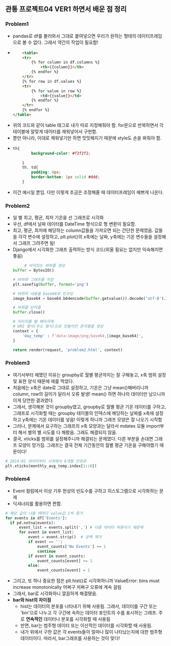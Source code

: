 ## 관통 프로젝트04 VER1 하면서 배운 점 정리

### Problem1
  - pandas로 df를 불러와서 그대로 붙여넣으면 우리가 원하는 형태의 데이터프레임으로 볼 수 없다. 그래서 약간의 작업이 필요함!
  - ``` html
        <table>
        <tr>
            {% for column in df.columns %}
                <th>{{column}}</th>
            {% endfor %}
        </tr>
        {% for row in df.values %}
        <tr>
            {% for value in row %}
                <td>{{value}}</td>
            {% endfor %}
        </tr>
        {% endfor %}
    </table>    
    ```
  - 위의 코드와 같이 table 태그로 내가 따로 지정해줘야 함. for문으로 반복하면서 각 테이블에 알맞게 데이터를 채워넣어서 구현함. 
  - 뿐만 아니라, 이대로 채워넣기만 하면 밋밋해지기 때문에 style도 손을 봐줘야 함.
  - ``` css
    th{
            background-color: #f2f2f2;
            
        }
        th, td{
            padding: 8px;
            border-bottom: 1px solid #ddd;
        }
    ```
  - 이건 예시일 뿐임. 다만 이렇게 조금은 조정해줄 때 데이터프레임이 예쁘게 나온다.
### Problem2
  - 일 별 최고, 평균, 최저 기온을 선 그래프로 시각화
  - 우선, df에서 날짜 데이터를 DateTime 형식으로 형 변환이 필요함.
  - 최고, 평균, 최저에 해당하는 column값들을 가져오면 되는 간단한 문제였음. 값들을 각각 변수에 설정하고, plt.plot()의 x축에는 날짜, y축에는 기온 변수들을 설정해서 그래프 그려주면 됨!
  - Django에서 시각화한 그래프 출력하는 방식 코드(외울 필요는 없지만 익숙해지면 좋음)
    ```python
         # 비어있는 버퍼를 생성
    buffer = BytesIO()
    
    # 버퍼에 그래프를 저장
    plt.savefig(buffer, format='png')
    
    # 버퍼의 내용을 base64로 인코딩
    image_base64 = base64.b64encode(buffer.getvalue()).decode('utf-8').replace('\n', '')
    
    # 버퍼를 닫아줌
    buffer.close()
    
    # 이미지를 웹 페이지에
    # URI 형식(주소 형식)으로 만들어진 문자열을 생성
    context = {
        'day_temp' : f'data:image/png;base64,{image_base64}',
    }

    return render(request, 'problem2.html', context)
    ```
### Problem3
  - 여기서부터 헤맸던 이유는 groupby로 월별 평균까지는 잘 구해놓고, x축 범위 설정 및 표현 양식 때문에 애를 먹었다. 
  - 처음에는 x축은 date로 그대로 설정하고, 기온은 그냥 mean()해버리니까 column, row의 길이가 달라서 오류 발생! mean() 하면 하나의 데이터만 남으니까 이게 당연한 결과였다.
  - 그래서, 생각해본 것이 groupby였고, groupby로 월별 평균 기온 데이터를 구하고, 그래프로 시각화할 때는 groupby 테이블의 인덱스에 해당하는 날짜를 x축에 설정하고 y축에는 기온 데이터를 넣음! 이렇게 하니까 그래프 모양은 잘 나오기 시작함
  - 그러나, 문제에서 요구하는 그래프의 x축 모양과는 달라서 mdates 모듈 import부터 해서 별의 별 시도를 다 해봤음. 그래도 해결되지 않음.
  - 결국, xticks를 범위를 설정해주니까 해결되는 문제였다. 다른 부분을 손대면 그래프 모양이 망가짐. 그래프는 결국 전체 기간동안의 월별 평균 기온을 구해야했기 때문이다!
  ``` python
  # 2014-01 데이터부터 시작해서 6개월 단위로
  plt.xticks(monthly_avg_temp.index[1::6]) 
  ```
### Problem4
  - Event 컬럼에서 이상 기후 현상의 빈도수를 구하고 히스토그램으로 시각화하는 문제
  - 딕셔너리를 활용하면 편함.
  ``` python
  # 해당 값이 나올 때마다 value값 1씩 증가
  for events in df['Events']:
    if pd.notna(events):
        event_list = events.split(',') # 다중 데이터 허용이기 때문에
        for event in event_list:
            event = event.strip()  # 공백 제거
            if event == '':
                event_counts['No Events'] += 1
                continue
            if event in event_counts:
                event_counts[event] += 1
            else:
                event_counts[event] = 1
  ```
  - 그리고, 또 하나 중요한 점은 plt.hist()로 시각화하니까 ValueError: bins must increase monotonically 어쩌구 저쩌구 오류에 계속 걸림
  - 그래서, bar로 시각화하니 깔끔하게 해결됐음. 
  - **bar와 hist의 차이점**
    - hist는 데이터의 분포를 나타내기 위해 사용됨. 그래서, 데이터를 구간 또는 'bin'으로 나누고 각 구간에 속하는 데이터 포인트의 수를 표시하는 그래프. 주로 **연속적인** 데이터나 분포를 시각화할 때 사용됨
    - 반면, bar는 범주형 데이터 또는 이산적인 데이터를 시각화할 때 사용됨. 
    - 내가 위에서 구한 값은 각 events들이 얼마나 많이 나타났는지에 대한 범주형 데이터이다. 따라서, bar그래프를 사용하는 것이 맞다! 